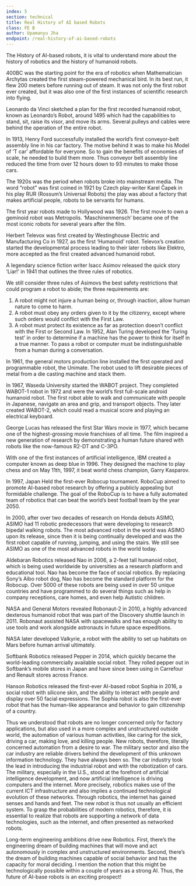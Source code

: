 ```yaml
---
index: 5
section: technical
title: Real History of AI based Robots
class: FE B
author: Upamanyu Jha
endpoint: /real-history-of-ai-based-robots
---
```


The History of AI-based robots, it is vital to understand more about the history of robotics and the history of humanoid robots.

400BC was the starting point for the era of robotics when Mathematician Archytas created the first steam-powered mechanical bird. In its best run, it flew 200 meters before running out of steam. It was not only the first robot ever created, but it was also one of the first instances of scientific research into flying.

Leonardo da Vinci sketched a plan for the first recorded humanoid robot, known as Leonardo’s Robot, around 1495 which had the capabilities to stand, sit, raise its visor, and move its arms. Several pulleys and cables were behind the operation of the entire robot.

In 1913, Henry Ford successfully installed the world’s first conveyor-belt assembly line in his car factory. The motive behind it was to make his Model of ‘T car’ affordable for everyone. So to gain the benefits of economies of scale, he needed to build them more. Thus conveyor belt assembly line reduced the time from over 12 hours down to 93 minutes to make those cars.

The 1920s was the period when robots broke into mainstream media. The word “robot” was first coined in 1921 by Czech play-writer Karel Čapek in his play RUR (Rossum’s Universal Robots) the play was about a factory that makes artificial people, robots to be servants for humans.

The first year robots made to Hollywood was 1926. The first movie to own a geminoid robot was Metropolis. ‘Maschinenmensch’ became one of the most iconic robots for several years after the film.

Herbert Televox was first created by Westinghouse Electric and Manufacturing Co in 1927, as the first ‘Humanoid’ robot. Televox’s creation started the developmental process leading to their later robots like Elektro, more accepted as the first created advanced humanoid robot.

A legendary science fiction writer Isacc Asimov released the quick story ‘Liar!’ in 1941 that outlines the three rules of robotics.

We still consider three rules of Asimovs the best safety restrictions that could program a robot to abide; the three requirements are:

1. A robot might not injure a human being or, through inaction, allow human nature to come to harm.
2. A robot must obey any orders given to it by the citizenry, except where such orders would conflict with the First Law.
3. A robot must protect its existence as far as protection doesn’t conflict with the First or Second Law.
   In 1952, Alan Turing developed the ‘Turing test’ in order to determine if a machine has the power to think for itself in a true manner. To pass a robot or computer must be indistinguishable from a human during a conversation.

In 1961, the general motors production line installed the first operated and programmable robot, the Unimate. The robot used to lift desirable pieces of metal from a die casting machine and stack them.

In 1967, Waseda University started the WABOT project. They completed WABOT-1 robot in 1972 and were the world’s first full-scale android humanoid robot. The first robot able to walk and communicate with people in Japanese, navigate an area and grip, and transport objects. They later created WABOT-2, which could read a musical score and playing an electrical keyboard.

George Lucas has released the first Star Wars movie in 1977, which became one of the highest-grossing movie franchises of all time. The film inspired a new generation of research by demonstrating a human future shared with robots like the now-famous R2-DT and C-3PO.

With one of the first instances of artificial intelligence, IBM created a computer known as deep blue in 1996. They designed the machine to play chess and on May 11th, 1997, it beat world chess champion, Garry Kasparov.

In 1997, Japan Held the first-ever Robocup tournament. RoboCup aimed to promote AI-based robot research by offering a publicly appealing but formidable challenge. The goal of the RoboCup is to have a fully automated team of robotics that can beat the world’s best football team by the year 2050.

In 2000, after over two decades of research on Honda debuts ASIMO, ASIMO had 11 robotic predecessors that were developing to research bipedal walking robots. The most advanced robot in the world was ASIMO upon its release, since then it is being continually developed and was the first robot capable of running, jumping, and using the stairs. We still see ASIMO as one of the most advanced robots in the world today.

Aldebaran Robotics released Nao in 2006, a 2-feet tall humanoid robot, which is being used worldwide by universities as a research platform and educational tool. Nao has become the face of social robotics. By replacing Sony’s Aibo robot dog, Nao has become the standard platform for the Robocup. Over 5000 of these robots are being used in over 50 unique countries and have programmed to do several things such as help in company receptions, care homes, and even help Autistic children.

NASA and General Motors revealed Robonaut-2 in 2010, a highly advanced dexterous humanoid robot that was part of the Discovery shuttle launch in 2011. Robonaut assisted NASA with spacewalks and has enough ability to use tools and work alongside astronauts in future space expeditions.

NASA later developed Valkyrie, a robot with the ability to set up habitats on Mars before human arrival ultimately.

Softbank Robotics released Pepper in 2014, which quickly became the world-leading commercially available social robot. They rolled pepper out in Softbank’s mobile stores in Japan and have since been using in Carrefour and Renault stores across France.

Hanson Robotics released the first-ever AI-based robot Sophia in 2016, a social robot with silicone skin, and the ability to interact with people and display over 50 facial expressions. The Sophia robot is also the first-ever robot that has the human-like appearance and behavior to gain citizenship of a country.

Thus we understood that robots are no longer concerned only for factory applications, but also used in a more complex and unstructured outside world, the automation of various human activities, like caring for the sick, driving a car, making love, and killing people. New robots, therefore, literally concerned automation from a desire to war. The military sector and also the car industry are reliable drivers behind the development of this unknown information technology. They have always been so. The car industry took the lead in introducing the industrial robot and with the robotization of cars. The military, especially in the U.S., stood at the forefront of artificial intelligence development, and now artificial intelligence is driving computers and the internet. More precisely, robotics makes use of the current ICT infrastructure and also implies a continued technological evolution of these networks. Through robotics, the internet has gained senses and hands and feet. The new robot is thus not usually an efficient system. To grasp the probabilities of modern robotics, therefore, it is essential to realize that robots are supporting a network of data technologies, such as the internet, and often presented as networked robots.

Long-term engineering ambitions drive new Robotics. First, there’s the engineering dream of building machines that will move and act autonomously in complex and unstructured environments. Second, there’s the dream of building machines capable of social behavior and has the capacity for moral deciding. I mention the notion that this might be technologically possible within a couple of years as a strong AI. Thus, the future of AI-base robots is an exciting prospect!
